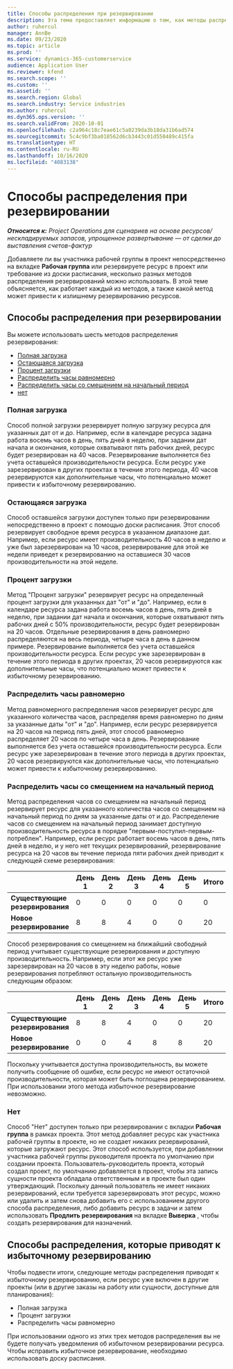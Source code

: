 ```yaml
---
title: Способы распределения при резервировании
description: Эта тема предоставляет информацию о том, как методы распределения резервирования работают в Project Operations.
author: ruhercul
manager: AnnBe
ms.date: 09/23/2020
ms.topic: article
ms.prod: ''
ms.service: dynamics-365-customerservice
audience: Application User
ms.reviewer: kfend
ms.search.scope: ''
ms.custom: ''
ms.assetid: ''
ms.search.region: Global
ms.search.industry: Service industries
ms.author: ruhercul
ms.dyn365.ops.version: ''
ms.search.validFrom: 2020-10-01
ms.openlocfilehash: c2a964c18c7eae61c5a0239da3b18da31b6ad574
ms.sourcegitcommit: 5c4c9bf3ba018562d6cb3443c01d550489c415fa
ms.translationtype: HT
ms.contentlocale: ru-RU
ms.lasthandoff: 10/16/2020
ms.locfileid: "4083138"
---
```

# <a name="booking-allocation-methods"></a>Способы распределения при резервировании

_**Относится к:** Project Operations для сценариев на основе ресурсов/нескладируемых запасов, упрощенное развертывание — от сделки до выставления счетов-фактур_

Добавляете ли вы участника рабочей группы в проект непосредственно на вкладке **Рабочая группа** или резервируете ресурс в проект или требование из доски расписания, несколько разных методов распределения резервирований можно использовать. В этой теме объясняется, как работает каждый из методов, а также какой метод может привести к излишнему резервированию ресурсов.

## <a name="booking-allocation-methods"></a>Способы распределения при резервировании

Вы можете использовать шесть методов распределения резервирования:

- [Полная загрузка](#full)
- [Остающаяся загрузка](#remaining)
- [Процент загрузки](#percentage)
- [Распределить часы равномерно](#evenly)
- [Распределить часы со смещением на начальный период](#front)
- [нет](#none)

### <a name="full-capacity"></a><a name="full"></a>Полная загрузка 
Способ полной загрузки резервирует полную загрузку ресурса для указанных дат от и до. Например, если в календаре ресурса задана работа восемь часов в день, пять дней в неделю, при задании дат начала и окончания, которые охватывают пять рабочих дней, ресурс будет резервирован на 40 часов. Резервирование выполняется без учета оставшейся производительности ресурса. Если ресурс уже зарезервирован в других проектах в течение этого периода, 40 часов резервируются как дополнительные часы, что потенциально может привести к избыточному резервированию.

### <a name="remaining-capacity"></a><a name="remaining"></a>Остающаяся загрузка
Способ оставшейся загрузки доступен только при резервировании непосредственно в проект с помощью доски расписания. Этот способ резервирует свободное время ресурса в указанном диапазоне дат. Например, если ресурс имеет производительность 40 часов в неделю и уже был зарезервирован на 10 часов, резервирование для этой же недели приведет к резервированию на оставшиеся 30 часов производительности на этой неделе.

### <a name="percentage-capacity"></a><a name="percentage"></a>Процент загрузки
Метод "Процент загрузки" резервирует ресурс на определенный процент загрузки для указанных дат "от" и "до". Например, если в календаре ресурса задана работа восемь часов в день, пять дней в неделю, при задании дат начала и окончания, которые охватывают пять рабочих дней с 50% производительности, ресурс будет резервирован на 20 часов. Отдельные резервирования в день равномерно распределяются на весь периода, четыре часа в день в данном примере. Резервирование выполняется без учета оставшейся производительности ресурса. Если ресурс уже зарезервирован в течение этого периода в других проектах, 20 часов резервируются как дополнительные часы, что потенциально может привести к избыточному резервированию.

### <a name="evenly-distribute-hours"></a><a name="evenly"></a>Распределить часы равномерно
Метод равномерного распределения часов резервирует ресурс для указанного количества часов, распределяя время равномерно по дням за указанные даты "от" и "до". Например, если ресурс резервируется на 20 часов на период пять дней, этот способ равномерно распределяет 20 часов по четыре часа в день. Резервирование выполняется без учета оставшейся производительности ресурса. Если ресурс уже зарезервирован в течение этого периода в других проектах, 20 часов резервируются как дополнительные часы, что потенциально может привести к избыточному резервированию.

### <a name="front-load-hours"></a><a name="front"></a>Распределить часы со смещением на начальный период
Метод распределения часов со смещением на начальный период резервирует ресурс для указанного количества часов со смещением на начальный период по дням за указанные даты от и до. Распределение часов со смещением на начальный период занимает доступную производительность ресурса в порядке "первым-поступил-первым-потреблен". Например, если ресурс работает восемь часов в день, пять дней в неделю, и у него нет текущих резервирований, резервирование ресурса на 20 часов вы течение периода пяти рабочих дней приводит к следующей схеме резервирования: 

|                           |    День 1    |    День 2    |    День 3    |    День 4    |    День 5    |    Итого    |
|---------------------------|-------------|-------------|-------------|-------------|-------------|-------------|
|    **Существующие резервирования**    |    0        |    0        |    0        |    0        |    0        |    0        |
|    **Новое резервирование**          |    8        |    8        |    4        |    0        |    0        |    20       |

Способ резервирования со смещением на ближайший свободный период учитывает существующие резервирования и доступную производительность. Например, если этот же ресурс уже зарезервирован на 20 часов в эту неделю работы, новые резервирования потребляют остальную производительность следующим образом:

|                     | День 1 | День 2 | День 3 | День 4 | День 5 | Итого |
|---------------------|-------|-------|-------|-------|-------|-------|
| **Существующие резервирования** | 8     | 8     | 4     | 0     | 0     | 20    |
| **Новое резервирование**       | 0     | 0     | 4     | 8     | 8     | 20    |

Поскольку учитывается доступна производительность, вы можете получить сообщение об ошибке, если ресурс не имеют остаточной производительности, которая может быть поглощена резервированием. При использовании этого метода избыточное резервирование невозможно.

### <a name="none"></a><a name="none"></a>Нет
Способ "Нет" доступен только при резервировании с вкладки **Рабочая группа** в рамках проекта. Этот метод добавляет ресурс как участника рабочей группы в проекте, но не создает никаких резервирований, которые загружают ресурс. Этот способ используется, при добавлении участника рабочей группы руководителя проекта по умолчанию при создании проекта. Пользователь-руководитель проекта, который создал проект, по умолчанию добавляется в проект, чтобы эта запись сущности проекта обладала ответственным и в проекте был один утверждающий. Поскольку данный пользователь не имеет никаких резервирований, если требуется зарезервировать этот ресурс, можно или удалить и затем снова добавить его с использованием другого способа распределения, либо добавить ресурс в задачи и затем использовать **Продлить резервирования** на вкладке **Выверка** , чтобы создать резервирования для назначений.

## <a name="allocation-methods-that-lead-to-overbooking"></a>Способы распределения, которые приводят к избыточному резервированию
Чтобы подвести итоги, следующие методы распределения приводят к избыточному резервированию, если ресурс уже включен в другие проекты (или в другие заказы на работу или сущности, доступные для планирования):

- Полная загрузка
- Процент загрузки
- Распределить часы равномерно

При использовании одного из этих трех методов распределения вы не будете получать уведомления об избыточном резервировании ресурса. Чтобы исправить избыточное резервирование, необходимо использовать доску расписания.

